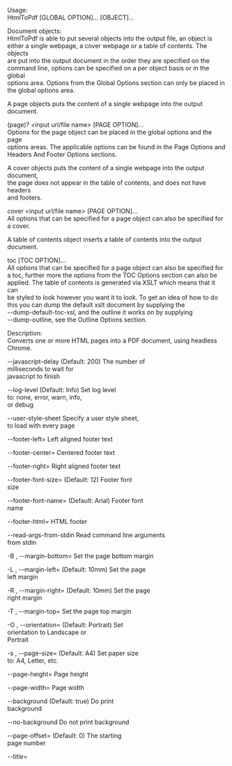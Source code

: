 Usage:  
  HtmlToPdf [GLOBAL OPTION]... [OBJECT]... <output file>  
  
Document objects:  
  HtmlToPdf is able to put several objects into the output file, an object is  
  either a single webpage, a cover webpage or a table of contents.  The objects  
  are put into the output document in the order they are specified on the  
  command line, options can be specified on a per object basis or in the global  
  options area. Options from the Global Options section can only be placed in  
  the global options area.  
  
  A page objects puts the content of a single webpage into the output document.  
  
  (page)? <input url/file name> [PAGE OPTION]...  
  Options for the page object can be placed in the global options and the page  
  options areas. The applicable options can be found in the Page Options and  
  Headers And Footer Options sections.  
  
  A cover objects puts the content of a single webpage into the output document,  
  the page does not appear in the table of contents, and does not have headers  
  and footers.  
  
  cover <input url/file name> [PAGE OPTION]...  
  All options that can be specified for a page object can also be specified for  
  a cover.  
  
  A table of contents object inserts a table of contents into the output  
  document.  
  
  toc [TOC OPTION]...  
  All options that can be specified for a page object can also be specified for  
  a toc, further more the options from the TOC Options section can also be  
  applied. The table of contents is generated via XSLT which means that it can  
  be styled to look however you want it to look. To get an idea of how to do  
  this you can dump the default xslt document by supplying the  
  --dump-default-toc-xsl, and the outline it works on by supplying  
  --dump-outline, see the Outline Options section.  
  
Description:  
  Converts one or more HTML pages into a PDF document, using headless Chrome.  
  
  --javascript-delay                               (Default: 200) The number of  
                                                   milliseconds to wait for  
                                                   javascript to finish  
  
  --log-level                                      (Default: Info) Set log level  
                                                   to: none, error, warn, info,  
                                                   or debug  
  
  --user-style-sheet                               Specify a user style sheet,  
                                                   to load with every page  
  
  --footer-left=<text>                             Left aligned footer text  
  
  --footer-center=<text>                           Centered footer text  
  
  --footer-right=<text>                            Right aligned footer text  
  
  --footer-font-size=<size>                        (Default: 12) Footer font  
                                                   size  
  
  --footer-font-name=<name>                        (Default: Arial) Footer font  
                                                   name  
  
  --footer-html=<url>                              HTML footer  
  
  --read-args-from-stdin                           Read command line arguments  
                                                   from stdin  
  
  -B <unitreal>, --margin-bottom=<unitreal>        Set the page bottom margin  
  
  -L <unitreal>, --margin-left=<unitreal>          (Default: 10mm) Set the page  
                                                   left margin  
  
  -R <unitreal>, --margin-right=<unitreal>         (Default: 10mm) Set the page  
                                                   right margin  
  
  -T <unitreal>, --margin-top=<unitreal>           Set the page top margin  
  
  -O <orientation>, --orientation=<orientation>    (Default: Portrait) Set  
                                                   orientation to Landscape or  
                                                   Portrait  
  
  -s <Size>, --page-size=<Size>                    (Default: A4) Set paper size  
                                                   to: A4, Letter, etc.  
  
  --page-height=<unitreal>                         Page height  
  
  --page-width=<unitreal>                          Page width  
  
  --background                                     (Default: true) Do print  
                                                   background  
  
  --no-background                                  Do not print background  
  
  --page-offset=<offset>                           (Default: 0) The starting  
                                                   page number  
  
  --title=<title>                                  The title of the generated  
                                                   pdf file. The title of the  
                                                   first document is used if not  
                                                   specified.  
  
  -h, --help                                       Display this help screen.  
  
  -V, --version                                    Display version information.  
  
  --dump-default-toc-xsl                           Dumps the default TOC XSL  
                                                   style sheet to the standard  
                                                   output (STDOUT) stream.  
  
  --dump-outline                                   Dump the outline to a file.  
  
  --enable-local-file-access                       Allowed conversion of a local  
                                                   file to read in other local  
                                                   files.  
  
  --disable-local-file-access                      Do not allowed conversion of  
                                                   a local file to read in other  
                                                   local files, unless  
                                                   explicitly allowed with  
                                                   --allow (default)  
  
  
Page sizes:  
  The default page size of the rendered document is A4, but by using the  
  --page-size option this can be changed to almost anything else, such as: A3,  
  Letter and Legal.  For a full list of supported pages sizes please see  
  <https://qt-project.org/doc/qt-4.8/qprinter.html#PaperSize-enum>.  
  
  For a more fine grained control over the page size the --page-height and  
  --page-width options may be used  
  
Reading arguments from stdin:  
  If you need to convert a lot of pages in a batch, and you feel that  
  HtmlToPdf is a bit too slow to start up, then you should try  
  --read-args-from-stdin,  
  
  When --read-args-from-stdin each line of input sent to HtmlToPdf on stdin  
  will act as a separate invocation of HtmlToPdf, with the arguments specified  
  on the given line combined with the arguments given to HtmlToPdf  
  
  For example one could do the following:  
  
  echo "https://qt-project.org/doc/qt-4.8/qapplication.html qapplication.pdf" >>  
  cmds  
  echo "cover google.com https://en.wikipedia.org/wiki/Qt_(software) qt.pdf" >>  
  cmds  
  HtmlToPdf --read-args-from-stdin --book < cmds  
  
Footers And Headers:  
  Headers and footers can be added to the document by the --header-* and  
  --footer* arguments respectively.  In header and footer text string supplied  
  to e.g. --header-left, the following variables will be substituted.  
  
   * [page]       Replaced by the number of the pages currently being printed  
   * [frompage]   Replaced by the number of the first page to be printed  
   * [topage]     Replaced by the number of the last page to be printed  
   * [webpage]    Replaced by the URL of the page being printed  
   * [section]    Replaced by the name of the current section  
   * [subsection] Replaced by the name of the current subsection  
   * [date]       Replaced by the current date in system local format  
   * [isodate]    Replaced by the current date in ISO 8601 extended format  
   * [time]       Replaced by the current time in system local format  
   * [title]      Replaced by the title of the of the current page object  
   * [doctitle]   Replaced by the title of the output document  
   * [sitepage]   Replaced by the number of the page in the current site being  
   converted  
   * [sitepages]  Replaced by the number of pages in the current site being  
   converted  
  
  
  As an example specifying --header-right "Page [page] of [topage]", will result  
  in the text "Page x of y" where x is the number of the current page and y is  
  the number of the last page, to appear in the upper left corner in the  
  document.  
  
  Headers and footers can also be supplied with HTML documents. As an example  
  one could specify --header-html header.html, and use the following content in  
  header.html:  
  
  <!DOCTYPE html>  
  <html><head><script>  
  function subst() {  
      var vars = {};  
      var query_strings_from_url =  
      document.location.search.substring(1).split('&');  
      for (var query_string in query_strings_from_url) {  
          if (query_strings_from_url.hasOwnProperty(query_string)) {  
              var temp_var = query_strings_from_url[query_string].split('=', 2);  
              vars[temp_var[0]] = decodeURI(temp_var[1]);  
          }  
      }  
      var css_selector_classes = ['page', 'frompage', 'topage', 'webpage',  
      'section', 'subsection', 'date', 'isodate', 'time', 'title', 'doctitle',  
      'sitepage', 'sitepages'];  
      for (var css_class in css_selector_classes) {  
          if (css_selector_classes.hasOwnProperty(css_class)) {  
              var element =  
              document.getElementsByClassName(css_selector_classes[css_class]);  
              for (var j = 0; j < element.length; ++j) {  
                  element[j].textContent =  
                  vars[css_selector_classes[css_class]];  
              }  
          }  
      }  
  }  
  </script></head><body style="border:0; margin: 0;" onload="subst()">  
  <table style="border-bottom: 1px solid black; width: 100%">  
    <tr>  
      <td class="section"></td>  
      <td style="text-align:right">  
        Page <span class="page"></span> of <span class="topage"></span>  
      </td>  
    </tr>  
  </table>  
  </body></html>  
  
  
  As can be seen from the example, the arguments are sent to the header/footer  
  html documents in get fashion.  
  
Outlines:  
  HtmlToPdf has support for PDF outlines also known as book  
  marks, this can be enabled by specifying the --outline switch. The outlines  
  are generated based on the <h?> tags, for a in-depth description of how this  
  is done see the Table Of Contents section.  
  
  The outline tree can sometimes be very deep, if the <h?> tags where spread to  
  generous in the HTML document.  The --outline-depth switch can be used to  
  bound this.  
  
Table Of Contents:  
  A table of contents can be added to the document by adding a toc object to the  
  command line. For example:  
  
  HtmlToPdf toc https://qt-project.org/doc/qt-4.8/qstring.html qstring.pdf  
  
  The table of contents is generated based on the H tags in the input documents.  
  First a XML document is generated, then it is converted to HTML using XSLT.  
  
  The generated XML document can be viewed by dumping it to a file using the  
  --dump-outline switch. For example:  
  
  HtmlToPdf --dump-outline toc.xml  
  https://qt-project.org/doc/qt-4.8/qstring.html qstring.pdf  
  
  The XSLT document can be specified using the --xsl-style-sheet switch. For  
  example:  
  
  HtmlToPdf toc --xsl-style-sheet my.xsl  
  https://qt-project.org/doc/qt-4.8/qstring.html qstring.pdf  
  
  The --dump-default-toc-xsl switch can be used to dump the default XSLT style  
  sheet to stdout. This is a good start for writing your own style sheet  
  
  HtmlToPdf --dump-default-toc-xsl  
  The XML document is in the namespace "http://wkhtmltopdf.org/outline" it has a  
  root node called "outline" which contains a number of "item" nodes. An item  
  can contain any number of item. These are the outline subsections to the  
  section the item represents. A item node has the following attributes:  
  
 * "title" the name of the section.  
 * "page" the page number the section occurs on.  
 * "link" a URL that links to the section.  
 * "backLink" the name of the anchor the section will link back to.  
  
  The remaining TOC options only affect the default style sheet so they will not  
  work when specifying a custom style sheet.  
